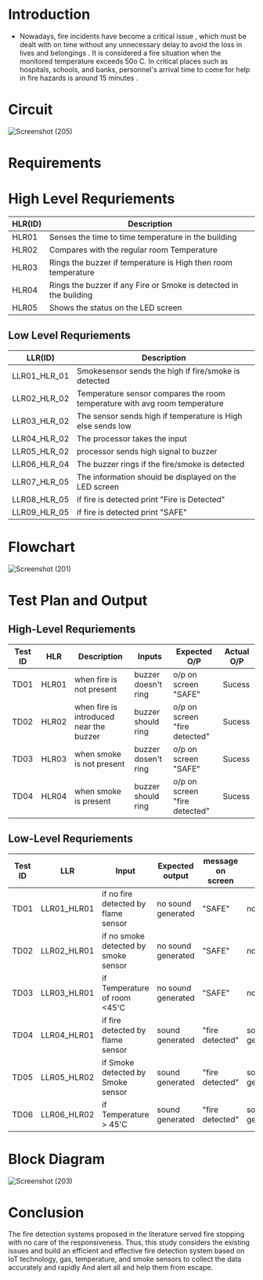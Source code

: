 # Introduction
* Nowadays, fire incidents have become a critical issue , which must be dealt with on time without any unnecessary delay to avoid the loss in lives and belongings . It is considered a fire situation when the monitored temperature exceeds 50o C. In critical places such as hospitals, schools, and banks, personnel's arrival time to come for help in fire hazards is around 15 minutes .

# Circuit
 ![Screenshot (205)](https://user-images.githubusercontent.com/99093515/155687234-e007d3e6-2a73-495e-a8c2-e099d96192b3.png)

 # Requirements

# **High Level Requriements**
 
|HLR(ID)|Description|
--- | --- | 
|HLR01|	Senses the time to time temperature in the building|
|HLR02|	Compares with the regular room Temperature|	
|HLR03|	Rings the buzzer if temperature is High then room temperature|
|HLR04| Rings the buzzer if any Fire or Smoke is detected in the building|
|HLR05| Shows the status on the LED screen|

## **Low Level Requriements**
   
|LLR(ID)|Description|
--- | --- | 
|LLR01_HLR_01| Smokesensor sends the high if fire/smoke is detected|
|LLR02_HLR_02| Temperature sensor compares the room temperature with avg room temperature|
|LLR03_HLR_02| The sensor sends high if temperature is High else sends low  |
|LLR04_HLR_02| The processor takes the input|	
|LLR05_HLR_02| processor sends high signal to buzzer|
|LLR06_HLR_04| The buzzer rings if the fire/smoke is detected|
|LLR07_HLR_05| The information should be displayed on the LED screen|
|LLR08_HLR_05| if fire is detected print "Fire is Detected"|
|LLR09_HLR_05| if fire is detected print "SAFE"|

# Flowchart
![Screenshot (201)](https://user-images.githubusercontent.com/99093515/155673185-86b5b484-ecd4-4c2a-a20e-8a87da659c1e.png)

# Test Plan and Output

## High-Level Requriements

|Test ID| HLR | Description| Inputs|Expected O/P | Actual O/P|
--- | --- | --- | --- | --- | --- |
|TD01|HLR01|when fire is not present|buzzer doesn't ring |o/p on screen "SAFE"|Sucess|
|TD02|HLR02|when fire is introduced near the buzzer|buzzer should ring|o/p on screen "fire detected"|Sucess|
|TD03|HLR03|when smoke is not present|buzzer dosen't ring|o/p on screen "SAFE"|Sucess|
|TD04|HLR04|when smoke is  present|buzzer should ring|o/p on screen "fire detected"|Sucess|


## Low-Level Requriements


|Test ID| LLR | Input| Expected output|message on screen| O/P|
--- | --- | --- | --- | --- | --- |
|TD01|LLR01_HLR01|if no fire detected by flame sensor| no sound generated  |  "SAFE"| no sound|
|TD02|LLR02_HLR01|if no smoke detected by smoke sensor| no sound generated  |  "SAFE"| no sound|
|TD03|LLR03_HLR01|if Temperature of room <45'C| no sound generated  |  "SAFE"| no sound|
|TD04|LLR04_HLR01|if fire detected by flame sensor| sound generated  |  "fire detected"| sound generated|
|TD05|LLR05_HLR02|if Smoke detected by Smoke sensor| sound generated  |  "fire detected"| sound generated|
|TD06|LLR06_HLR02|if Temperature > 45'C|sound generated  |  "fire detected"| sound generated|

#  Block Diagram
![Screenshot (203)](https://user-images.githubusercontent.com/99093515/155674854-22414bf2-e322-4a35-9971-8543407a3dd3.png)


# Conclusion
The fire detection systems proposed in the literature served fire stopping with no care of the responsiveness. Thus, this study considers the existing issues and build an efficient and effective fire detection system based on IoT technology, gas, temperature, and smoke sensors to collect the data accurately and rapidly
And alert all and help them from escape.

